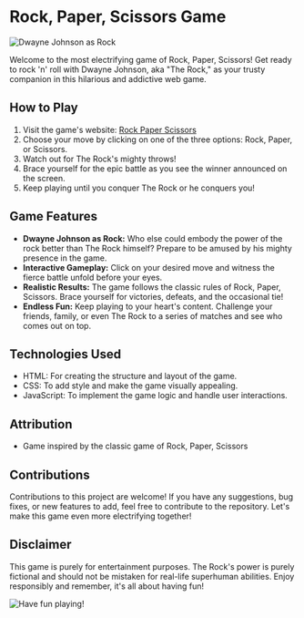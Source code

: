 # Rock, Paper, Scissors Game

![Dwayne Johnson as Rock](https://media.tenor.com/kHcmsxlKHEAAAAAM/rock-one-eyebrow-raised-rock-staring.gif)

Welcome to the most electrifying game of Rock, Paper, Scissors! Get ready to rock 'n' roll with Dwayne Johnson, aka "The Rock," as your trusty companion in this hilarious and addictive web game.

## How to Play

1. Visit the game's website: [Rock Paper Scissors](https://your-github-username.github.io/Rock-Paper-Scissors/)
2. Choose your move by clicking on one of the three options: Rock, Paper, or Scissors.
3. Watch out for The Rock's mighty throws!
4. Brace yourself for the epic battle as you see the winner announced on the screen.
5. Keep playing until you conquer The Rock or he conquers you!

## Game Features

- **Dwayne Johnson as Rock:** Who else could embody the power of the rock better than The Rock himself? Prepare to be amused by his mighty presence in the game.
- **Interactive Gameplay:** Click on your desired move and witness the fierce battle unfold before your eyes.
- **Realistic Results:** The game follows the classic rules of Rock, Paper, Scissors. Brace yourself for victories, defeats, and the occasional tie!
- **Endless Fun:** Keep playing to your heart's content. Challenge your friends, family, or even The Rock to a series of matches and see who comes out on top.

## Technologies Used

- HTML: For creating the structure and layout of the game.
- CSS: To add style and make the game visually appealing.
- JavaScript: To implement the game logic and handle user interactions.

## Attribution

- Game inspired by the classic game of Rock, Paper, Scissors

## Contributions

Contributions to this project are welcome! If you have any suggestions, bug fixes, or new features to add, feel free to contribute to the repository. Let's make this game even more electrifying together!

## Disclaimer

This game is purely for entertainment purposes. The Rock's power is purely fictional and should not be mistaken for real-life superhuman abilities. Enjoy responsibly and remember, it's all about having fun!

![Have fun playing!](https://media0.giphy.com/media/3o7TKSxdQJIoiRXHl6/giphy.gif)
